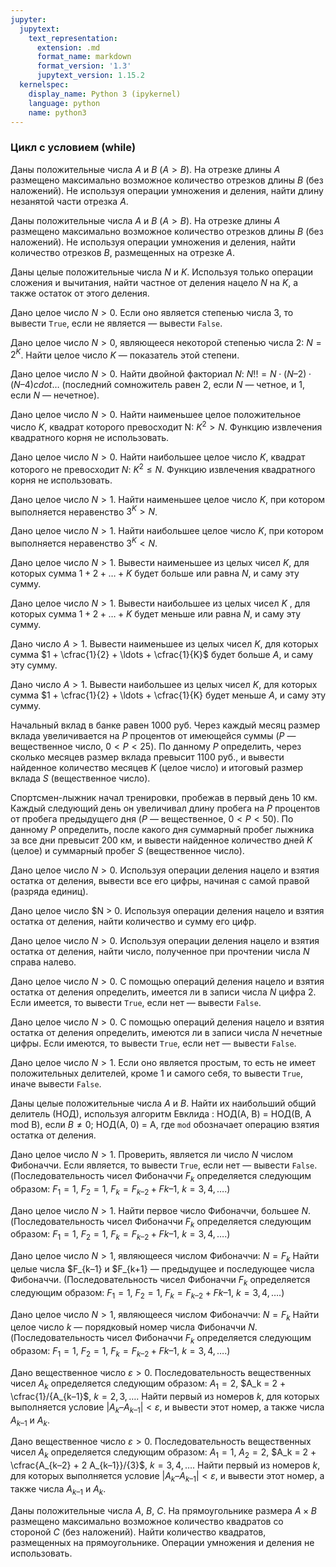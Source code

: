 ```yaml
---
jupyter:
  jupytext:
    text_representation:
      extension: .md
      format_name: markdown
      format_version: '1.3'
      jupytext_version: 1.15.2
  kernelspec:
    display_name: Python 3 (ipykernel)
    language: python
    name: python3
---
```


### Цикл с условием (while)


Даны положительные числа $A$ и $B$ ($A > B$).
На отрезке длины $A$ размещено максимально возможное количество отрезков длины
$B$ (без наложений).
Не используя операции умножения и деления, найти длину незанятой части отрезка $A$.


Даны положительные числа $A$ и $B$ ($A > B$).
На отрезке длины $A$ размещено максимально возможное количество отрезков длины
$B$ (без наложений).
Не используя операции умножения и деления, найти количество отрезков $B$,
размещенных на отрезке $A$.


Даны целые положительные числа $N$ и $K$.
Используя только операции сложения и вычитания, найти частное от деления
нацело $N$ на $K$, а также остаток от этого деления.


Дано целое число $N > 0$.
Если оно является степенью числа 3, то вывести `True`, если не является —
вывести `False`.


Дано целое число $N > 0$, являющееся некоторой степенью числа 2: $N = 2^K$.
Найти целое число $K$ — показатель этой степени.

Дано целое число $N > 0$.
Найти двойной факториал $N$:
$N!! = N \cdot (N–2) \cdot (N–4) cdot \ldots$
(последний сомножитель равен 2, если $N$ — четное, и 1, если $N$ — нечетное).


Дано целое число $N > 0$.
Найти наименьшее целое положительное число $K$, квадрат которого превосходит N:
$K^2 > N$.
Функцию извлечения квадратного корня не использовать.


Дано целое число $N > 0$.
Найти наибольшее целое число $K$, квадрат которого не превосходит $N$:
$K^2 \leqslant N$.
Функцию извлечения квадратного корня не использовать.


Дано целое число $N > 1$.
Найти наименьшее целое число $K$, при котором выполняется неравенство $3^K > N$.


Дано целое число $N > 1$.
Найти наибольшее целое число $K$, при котором выполняется неравенство $3^K < N$.


Дано целое число $N > 1$.
Вывести наименьшее из целых чисел $K$, для которых сумма $1 + 2 + \ldots + K$
будет больше или равна $N$, и саму эту сумму.


Дано целое число $N > 1$.
Вывести наибольшее из целых чисел $K$ , для которых сумма $1 + 2 + \ldots + K$
будет меньше или равна $N$, и саму эту сумму.


Дано число $A > 1$.
Вывести наименьшее из целых чисел $K$, для которых сумма
$1 + \cfrac{1}{2} + \ldots + \cfrac{1}{K}$ будет больше $A$, и саму эту сумму.


Дано число $A > 1$.
Вывести наибольшее из целых чисел $K$, для которых сумма
$1 + \cfrac{1}{2} + \ldots + \cfrac{1}{K} будет меньше $A$, и саму эту сумму.


Начальный вклад в банке равен 1000 руб.
Через каждый месяц размер вклада увеличивается на $P$ процентов от имеющейся
суммы ($P$ — вещественное число, $0 < P < 25$).
По данному $P$ определить, через сколько месяцев размер вклада превысит
1100 руб., и вывести найденное количество месяцев $K$ (целое число) и итоговый
размер вклада $S$ (вещественное число).


Спортсмен-лыжник начал тренировки, пробежав в первый день 10 км.
Каждый следующий день он увеличивал длину пробега на $P$ процентов от
пробега предыдущего дня ($P$ — вещественное, $0 < P < 50$).
По данному $P$ определить, после какого дня суммарный пробег лыжника
за все дни превысит 200 км, и вывести найденное количество дней $K$ (целое)
и суммарный пробег $S$ (вещественное число).


Дано целое число $N > 0$.
Используя операции деления нацело и взятия остатка от деления, вывести все его
цифры, начиная с самой правой (разряда единиц).


Дано целое число $N  > 0.
Используя операции деления нацело и взятия остатка от деления, найти
количество и сумму его цифр.


Дано целое число $N > 0$.
Используя операции деления нацело и взятия остатка от деления, найти число,
полученное при прочтении числа $N$ справа налево.


Дано целое число $N > 0$.
С помощью операций деления нацело и взятия остатка от деления определить,
имеется ли в записи числа $N$ цифра 2.
Если имеется, то вывести `True`, если нет — вывести `False`.


Дано целое число $N > 0$.
С помощью операций деления нацело и взятия остатка от деления определить,
имеются ли в записи числа $N$ нечетные цифры.
Если имеются, то вывести `True`, если нет — вывести `False`.


Дано целое число $N > 1$.
Если оно является простым, то есть не имеет положительных делителей, кроме 1
и самого себя, то вывести `True`, иначе вывести `False`.


Даны целые положительные числа $A$ и $B$.
Найти их наибольший общий делитель (НОД), используя алгоритм Евклида :
НОД(A, B) = НОД(B, A mod B), если $B \neq  0$;
НОД(A, 0) = A,
где `mod` обозначает операцию взятия остатка от деления.


Дано целое число $N > 1.$
Проверить, является ли число $N$ числом Фибоначчи.
Если является, то вывести `True`, если нет — вывести `False`.
(Последовательность чисел Фибоначчи $F_k$ определяется следующим образом:
$F_1 = 1$,  $F_2 = 1$, $F_k = F_{k–2} + F{k–1}$, $k = 3, 4, \ldots$.)


Дано целое число $N > 1$.
Найти первое число Фибоначчи, большее $N$.
(Последовательность чисел Фибоначчи $F_k$ определяется следующим образом:
$F_1 = 1$,  $F_2 = 1$, $F_k = F_{k–2} + F{k–1}$, $k = 3, 4, \ldots$.)


Дано целое число $N > 1$, являющееся числом Фибоначчи: $N = F_k$
Найти целые числа $F_{k–1} и $F_{k+1} — предыдущее и последующее числа Фибоначчи.
(Последовательность чисел Фибоначчи $F_k$ определяется следующим образом:
$F_1 = 1$,  $F_2 = 1$, $F_k = F_{k–2} + F{k–1}$, $k = 3, 4, \ldots$.)


Дано целое число $N > 1$, являющееся числом Фибоначчи: $N = F_k$
Найти целое число $k$ — порядковый номер числа Фибоначчи $N$.
(Последовательность чисел Фибоначчи $F_k$ определяется следующим образом:
$F_1 = 1$,  $F_2 = 1$, $F_k = F_{k–2} + F{k–1}$, $k = 3, 4, \ldots$.)


Дано вещественное число $\varepsilon > 0$.
Последовательность вещественных чисел $A_k$ определяется следующим образом:
$A_1 = 2$, $A_k = 2 + \cfrac{1}/{A_{k–1}$, $k = 2, 3, \ldots$.
Найти первый из номеров $k$, для которых выполняется условие
$|A_k – A_{k–1}| < \varepsilon$,
и вывести этот номер, а также числа $A_{k–1}$ и $A_k$.


Дано вещественное число $\varepsilon > 0$.
Последовательность вещественных чисел $A_k$ определяется следующим образом:
$A_1 = 1$, $A_2 = 2$,  $A_k = 2 + \cfrac{A_{k–2} + 2 A_{k–1}}/{3}$, $k = 3, 4, \ldots$.
Найти первый из номеров $k$, для которых выполняется условие
$|A_k – A_{k–1}| < \varepsilon$,
и вывести этот номер, а также числа $A_{k–1}$ и $A_k$.


Даны положительные числа $A$, $B$, $C$.
На прямоугольнике размера $A × B$ размещено максимально возможное количество
квадратов со стороной $C$ (без наложений).
Найти количество квадратов, размещенных на прямоугольнике.
Операции умножения и деления не использовать.

